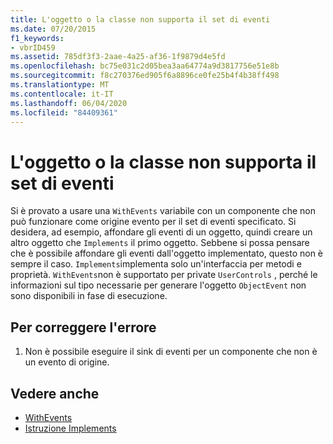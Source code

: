 ```yaml
---
title: L'oggetto o la classe non supporta il set di eventi
ms.date: 07/20/2015
f1_keywords:
- vbrID459
ms.assetid: 785df3f3-2aae-4a25-af36-1f9879d4e5fd
ms.openlocfilehash: bc75e031c2d05bea3aa64774a9d3817756e51e8b
ms.sourcegitcommit: f8c270376ed905f6a8896ce0fe25b4f4b38ff498
ms.translationtype: MT
ms.contentlocale: it-IT
ms.lasthandoff: 06/04/2020
ms.locfileid: "84409361"
---
```

# <a name="object-or-class-does-not-support-the-set-of-events"></a>L'oggetto o la classe non supporta il set di eventi
Si è provato a usare una `WithEvents` variabile con un componente che non può funzionare come origine evento per il set di eventi specificato. Si desidera, ad esempio, affondare gli eventi di un oggetto, quindi creare un altro oggetto che `Implements` il primo oggetto. Sebbene si possa pensare che è possibile affondare gli eventi dall'oggetto implementato, questo non è sempre il caso. `Implements`implementa solo un'interfaccia per metodi e proprietà. `WithEvents`non è supportato per private `UserControls` , perché le informazioni sul tipo necessarie per generare l'oggetto `ObjectEvent` non sono disponibili in fase di esecuzione.  
  
## <a name="to-correct-this-error"></a>Per correggere l'errore  
  
1. Non è possibile eseguire il sink di eventi per un componente che non è un evento di origine.  
  
## <a name="see-also"></a>Vedere anche

- [WithEvents](../modifiers/withevents.md)
- [Istruzione Implements](../statements/implements-statement.md)
